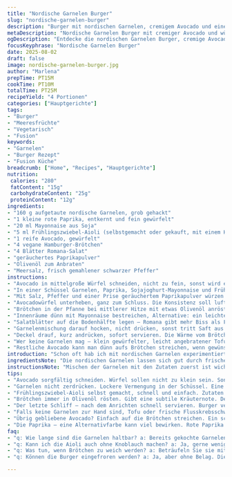 ```yaml
---
title: "Nordische Garnelen Burger"
slug: "nordische-garnelen-burger"
description: "Burger mit nordischen Garnelen, cremigem Avocado und einer scharfen Frühlingszwiebel-Aioli. Verändert mit gerösteter Paprika statt grünem Pfeffer, und einer Prise geräuchertem Paprika für mehr Tiefe. Schnell zubereitet, knackig, leicht scharf und saftig. Ideal für schnellen Lunch oder unkompliziertes Abendessen. Ohne Nüsse und milchfrei. Butterfreie Brötchen geröstet in Olivenöl. Vier Portionen."
metaDescription: "Nordische Garnelen Burger mit cremiger Avocado und würziger Frühlingszwiebel-Aioli. Ideal für schnellen Genuss."
ogDescription: "Entdecke die nordischen Garnelen Burger, cremige Avocado und ein Hauch von Frühlingszwiebel-Aioli. Schnell und lecker."
focusKeyphrase: "Nordische Garnelen Burger"
date: 2025-08-02
draft: false
image: nordische-garnelen-burger.jpg
author: "Marlena"
prepTime: PT15M
cookTime: PT10M
totalTime: PT25M
recipeYield: "4 Portionen"
categories: ["Hauptgerichte"]
tags:
- "Burger"
- "Meeresfrüchte"
- "Vegetarisch"
- "Fusion"
keywords:
- "Garnelen"
- "Burger Rezept"
- "Fusion Küche"
breadcrumb: ["Home", "Recipes", "Hauptgerichte"]
nutrition: 
 calories: "280"
 fatContent: "15g"
 carbohydrateContent: "25g"
 proteinContent: "12g"
ingredients:
- "160 g aufgetaute nordische Garnelen, grob gehackt"
- "1 kleine rote Paprika, entkernt und fein gewürfelt"
- "20 ml Mayonnaise aus Soja"
- "5 ml Frühlingszwiebel-Aioli (selbstgemacht oder gekauft, mit einem Hauch Chili)"
- "1 reife Avocado, gewürfelt"
- "4 vegane Hamburger-Brötchen"
- "4 Blätter Romana-Salat"
- "geräuchertes Paprikapulver"
- "Olivenöl zum Anbraten"
- "Meersalz, frisch gemahlener schwarzer Pfeffer"
instructions:
- "Avocado in mittelgroße Würfel schneiden, nicht zu fein, sonst wird es matschig."
- "In einer Schüssel Garnelen, Paprika, Sojajoghurt-Mayonnaise und Frühlingszwiebel-Aioli locker vermengen. Vorsichtig, nicht zerdrücken."
- "Mit Salz, Pfeffer und einer Prise geräuchertem Paprikapulver würzen. Das verleiht Tiefe und Substanz, mehr als Harissa je könnte."
- "Avocadowürfel unterheben, ganz zum Schluss. Die Konsistenz soll luftig bleiben, der Dip cremig mit Biss."
- "Brötchen in der Pfanne bei mittlerer Hitze mit etwas Olivenöl anrösten, Innen wie Außen. Klingt banal, sorgt für die Knusprigkeit, die oft fehlt."
- "Innenräume dünn mit Mayonnaise bestreichen, Alternative: ein leichter Senf-Dip geht auch."
- "Salatblätter auf die Bodenhälfte legen – Romana gibt mehr Biss als Frisée, hab ich favorisiert."
- "Garnelenmischung darauf hocken, nicht drücken, sonst tritt Saft aus und der Burger wird matschig."
- "Deckel drauf, kurz andrücken, sofort servieren. Die Wärme vom Brötchen hebt die Aromen, Salat bleibt knackig."
- "Wer keine Garnelen mag – klein gewürfelter, leicht angebratener Tofu als Ersatz funktioniert überraschend gut."
- "Restliche Avocado kann man dünn aufs Brötchen streichen, wenn gewünscht. Aromatisch beißt der Unterschied sofort ins Auge."
introduction: "Schon oft hab ich mit nordischen Garnelen experimentiert, immer wieder überrascht mich die Kombination mit cremigem Avocado. Nicht einfach nur Mayo rein, sondern eine Frühlingszwiebel-Aioli bringt Würze und Frische. Wichtig: Garnelen nicht zu klein hacken, die Textur soll bleiben – kein Brei. Der Schritt mit den gerösteten Brötchen bringt den Crunch, den viele unterschätzen. Zu oft sind Brötchen labbrig, wenn sie nur drübergestülpt werden. Mein Trick: Außen und innen kurz anrösten in Olivenöl – Aroma, Haptik, alles gewinnt. Paprikapulver statt Harissa? Ja, weil nicht jeder Schärfe will, für mich gibt das die rauchige Note. Rote Paprika anstatt grün: süßer, besserer Kontrast im Mund. Und nie vergessen, die Avocado erst zuletzt unterrühren, sonst wird’s matschig. Wer keine Mayonnaise mag, nimmt Soja-Joghurt mit Senf. So kann man das Rezept leicht anpassen, bleibt der Grundcharakter erhalten, bleibt saftig, bleibt spannend. Unkompliziert, schnell, kein Aufwand für überraschendes 'Wow'."
ingredientsNote: "Die nordischen Garnelen lassen sich gut durch frische Flusskrebsschwänze ersetzen – Textur ähnlich, leichter Geschmack. Kauft gefrorene Garnelen am besten vorgekocht, entgedärmt, das erspart Arbeit. Für die Mayonnaise empfehle ich vegane Varianten auf Sojabasis, die binden besser und geben keine unangenehme Süße, die manche Avocado-Rezepte eher übertönt. Frühlingszwiebel-Aioli gibt's fertig zu kaufen oder selber schnell aus Mayonnaise, klein gehackten Frühlingszwiebeln, etwas Knoblauch und einem Hauch Chili anrühren. Rote Paprika bringt süßliche Frische, grüne ist scharf und herb – persönlicher Geschmack entscheidet hier. Die gerösteten Brötchen: Ohne Öl wird das Innenleben oft trocken, mit Butter geht’s oft nicht wegen Milch – Olivenöl als Ersatz funktioniert ebenso gut und gibt feine Kräuternoten, wenn man will. Salat: Romana ist stabiler als Kopfsalat, hält mehr Feuchtigkeit und Crunch aus, ohne zu welken. Wichtiger Tipp: Brötchen nicht zu früh anrösten, sonst knackt es nicht mehr beim Essen."
instructionsNote: "Mischen der Garnelen mit den Zutaten zuerst ist wichtig, damit die Gewürze einziehen – etwa 5 Minuten stehen lassen, dann erst Avocado zugeben. Avocado soll nach dem Würfeln direkt kombiniert werden, damit sie nicht oxidiert und braun wird. Beim Anrösten der Brötchen ist mittlere Hitze der Schlüssel, zu stark verbrennt schnell die Oberfläche, die Kruste soll knuspern but nicht bitter werden. Innenräume der Brötchen leicht mit Mayonnaise bestreichen, das verhindert, dass sie durchweichen, und sorgt für Geschmack. Beim Belegen Druck vermeiden – zu fest zusammenpressen lässt Saft und Säfte austreten, der Burger wird matschig, nicht saftig. Der letzte Schritt: Sofort servieren, sonst kühlt das Ganze aus und verliert den Reiz. Für die Aioli immer frische Zutaten nehmen, Knoblauch nie zu dominant, sonst geht Avocado-Geschmack unter. Ein schneller Trick: Aioli vor dem Zusammenmixen erst fünf Minuten ruhen lassen, damit sich die Aromen verbinden."
tips:
- "Avocado sorgfältig schneiden. Würfel sollen nicht zu klein sein. Sonst matschig. Wie oft hab ich das schon gesagt? Brötchen bei mittlerer Hitze anrösten. Innenräume mit Mayonnaise bestreichen. Das hält sie knusprig. Extra Tipp: Heben Sie immer darauf, nicht zu schnell zu arbeiten."
- "Garnelen nicht zerdrücken. Lockere Vermengung in der Schüssel. Eine gute Mischung ist entscheidend für den Geschmack. Jedes Mal einen frischen Ansatz ausprobieren. Sojajoghurt-Mayonnaise hat weniger Kalorien. Eine willkommene Alternative, wenn Sie auf die Linie achten."
- "Frühlingszwiebel-Aioli selbst gemacht, schnell und einfach. Zutaten fertig in der Kühltheke? Dafür kann man mit ein paar kleinen Tricks bessere Aromen erzielen. Frisches Gemüse bringt mehr Geschmack. Wer Zeit hat, sollte mal beim Lieblingsmarkt vorbeischauen."
- "Brötchen immer in Olivenöl rösten. Gibt eine subtile Kräuternote. Denken Sie daran: Knusprigkeit ist ein Muss. Nutzen Sie Romana-Salat für mehr Stabilität. Gibt den nötigen Biss. Zu oft wird einfacher Kopfsalat genommen und dann ist alles matschig."
- "Der letzte Schliff – nach dem Anrichten schnell servieren. Burger verlieren zügig den Reiz. Nicht zu lange warten. Zudem ist für die Aioli der frische Knoblauch wichtig. Dosierung am besten nach persönlichem Geschmack."
- "Falls keine Garnelen zur Hand sind, Tofu oder frische Flusskrebsschwänze als Alternative verwenden. Beide haben eine ähnliche Textur. Tofu mariniert, bringt tollen Geschmack. So oft wurde ich darauf hingewiesen."
- "Übrig gebliebene Avocado? Einfach auf die Brötchen streichen. Ein schöner Kontrast und sehr geschmackvoll. Eventuell mit einem Spritzer Zitrone gegen das Braunwerden."
- "Die Paprika – eine Alternativfarbe kann viel bewirken. Rote Paprika gibt Süße. Geschmacklich harmoniert das besser mit Avocado, besonders mit der Aioli."
faq:
- "q: Wie lange sind die Garnelen haltbar? a: Bereits gekochte Garnelen halten sich im Kühlschrank zwei bis drei Tage, woche bei gefrorenen sogar länger. Achten Sie auf Geruch."
- "q: Kann ich die Aioli auch ohne Knoblauch machen? a: Ja, gerne weniger verwenden oder ganz weglassen. Es gibt auch Rezepte mit Joghurt als Basis. Konsistenz bleibt cremig."
- "q: Was tun, wenn Brötchen zu weich werden? a: Beträufeln Sie sie mit etwas Öl und rösten Sie sie länger. Das gibt die richtige Knusprigkeit. Ideen für die nächste Zubereitung."
- "q: Können die Burger eingefroren werden? a: Ja, aber ohne Belag. Die Garnelen-Mischung im voraus zubereiten, frisch anrichten vor dem Servieren. So bleibt der Geschmack erhalten."

---
```

